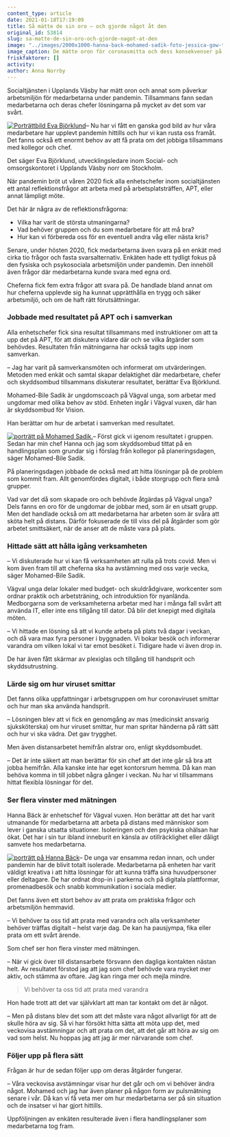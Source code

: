 ```yaml
---
content_type: article
date: 2021-01-18T17:19:09
title: Så mätte de sin oro – och gjorde något åt den
original_id: 53814
slug: sa-matte-de-sin-oro-och-gjorde-nagot-at-den
image: "../images/2000x1000-hanna-back-mohamed-sadik-foto-jessica-gow-tt.jpg"
image_caption: De mätte oron för coronasmitta och dess konsekvenser på sin arbetsplats. Nu samarbetar enhetschefen Hanna Bäck och skyddsombudet Mohamed-Bile Sadik, för att hitta lösningarna.
friskfaktorer: []
activity:
author: Anna Norrby
---
```


Socialtjänsten i Upplands Väsby har mätt oron och annat som påverkar arbetsmiljön för medarbetarna under pandemin. Tillsammans fann sedan medarbetarna och deras chefer lösningarna på mycket av det som var svårt.

[![Porträttbild Eva Björklund](https://www.suntarbetsliv.se/wp-content/uploads/2021/01/200x220-eva-bjorklund-foto-jessica-gow-tt.jpg)](https://www.suntarbetsliv.se/wp-content/uploads/2021/01/200x220-eva-bjorklund-foto-jessica-gow-tt.jpg)– Nu har vi fått en ganska god bild av hur våra medarbetare har upplevt pandemin hittills och hur vi kan rusta oss framåt. Det fanns också ett enormt behov av att få prata om det jobbiga tillsammans med kollegor och chef.

Det säger Eva Björklund, utvecklingsledare inom Social- och omsorgskontoret i Upplands Väsby norr om Stockholm.

När pandemin bröt ut våren 2020 fick alla enhetschefer inom socialtjänsten ett antal reflektionsfrågor att arbeta med på arbetsplatsträffen, APT, eller annat lämpligt möte.

Det här är några av de reflektionsfrågorna:

*   Vilka har varit de största utmaningarna?
*   Vad behöver gruppen och du som medarbetare för att må bra?
*   Hur kan vi förbereda oss för en eventuell andra våg eller nästa kris?

Senare, under hösten 2020, fick medarbetarna även svara på en enkät med cirka tio frågor och fasta svarsalternativ. Enkäten hade ett tydligt fokus på den fysiska och psykosociala arbetsmiljön under pandemin. Den innehöll även frågor där medarbetarna kunde svara med egna ord.

Cheferna fick fem extra frågor att svara på. De handlade bland annat om hur cheferna upplevde sig ha kunnat upprätthålla en trygg och säker arbetsmiljö, och om de haft rätt förutsättningar.

### Jobbade med resultatet på APT och i samverkan

Alla enhetschefer fick sina resultat tillsammans med instruktioner om att ta upp det på APT, för att diskutera vidare där och se vilka åtgärder som behövdes. Resultaten från mätningarna har också tagits upp inom samverkan.

– Jag har varit på samverkansmöten och informerat om utvärderingen. Metoden med enkät och samtal skapar delaktighet där medarbetare, chefer och skyddsombud tillsammans diskuterar resultatet, berättar Eva Björklund.

Mohamed-Bile Sadik är ungdomscoach på Vägval unga, som arbetar med ungdomar med olika behov av stöd. Enheten ingår i Vägval vuxen, där han är skyddsombud för Vision.

Han berättar om hur de arbetat i samverkan med resultatet.

[![porträtt på Mohamed Sadik.](https://www.suntarbetsliv.se/wp-content/uploads/2021/01/200x220-mohamed-sadik-foto-jessica-gow-tt.jpg)](https://www.suntarbetsliv.se/wp-content/uploads/2021/01/200x220-mohamed-sadik-foto-jessica-gow-tt.jpg)– Först gick vi igenom resultatet i gruppen. Sedan har min chef Hanna och jag som skyddsombud tittat på en handlingsplan som grundar sig i förslag från kollegor på planeringsdagen, säger Mohamed-Bile Sadik.

På planeringsdagen jobbade de också med att hitta lösningar på de problem som kommit fram. Allt genomfördes digitalt, i både storgrupp och flera små grupper.

Vad var det då som skapade oro och behövde åtgärdas på Vägval unga? Dels fanns en oro för de ungdomar de jobbar med, som är en utsatt grupp. Men det handlade också om att medarbetarna har arbeten som är svåra att sköta helt på distans. Därför fokuserade de till viss del på åtgärder som gör arbetet smittsäkert, när de anser att de måste vara på plats.

### Hittade sätt att hålla igång verksamheten

– Vi diskuterade hur vi kan få verksamheten att rulla på trots covid. Men vi kom även fram till att cheferna ska ha avstämning med oss varje vecka, säger Mohamed-Bile Sadik.

Vägval unga delar lokaler med budget- och skuldrådgivare, workcenter som ordnar praktik och arbetsträning, och introduktion för nyanlända. Medborgarna som de verksamheterna arbetar med har i många fall svårt att använda IT, eller inte ens tillgång till dator. Då blir det knepigt med digitala möten.

– Vi hittade en lösning så att vi kunde arbeta på plats två dagar i veckan, och då vara max fyra personer i byggnaden. Vi bokar besök och informerar varandra om vilken lokal vi tar emot besöket i. Tidigare hade vi även drop in.

De har även fått skärmar av plexiglas och tillgång till handsprit och skyddsutrustning.

### Lärde sig om hur viruset smittar

Det fanns olika uppfattningar i arbetsgruppen om hur coronaviruset smittar och hur man ska använda handsprit.

– Lösningen blev att vi fick en genomgång av mas (medicinskt ansvarig sjuksköterska) om hur viruset smittar, hur man spritar händerna på rätt sätt och hur vi ska vädra. Det gav trygghet.

Men även distansarbetet hemifrån alstrar oro, enligt skyddsombudet.

– Det är inte säkert att man berättar för sin chef att det inte går så bra att jobba hemifrån. Alla kanske inte har eget kontorsrum hemma. Då kan man behöva komma in till jobbet några gånger i veckan. Nu har vi tillsammans hittat flexibla lösningar för det.

### Ser flera vinster med mätningen

Hanna Bäck är enhetschef för Vägval vuxen. Hon berättar att det har varit utmanande för medarbetarna att arbeta på distans med människor som lever i ganska utsatta situationer. Isoleringen och den psykiska ohälsan har ökat. Det har i sin tur ibland inneburit en känsla av otillräcklighet eller dåligt samvete hos medarbetarna.

[![porträtt på Hanna Bäck](https://www.suntarbetsliv.se/wp-content/uploads/2021/01/200x220-hanna-back-foto-jessica-gow-tt.jpg)](https://www.suntarbetsliv.se/wp-content/uploads/2021/01/200x220-hanna-back-foto-jessica-gow-tt.jpg)– De unga var ensamma redan innan, och under pandemin har de blivit totalt isolerade. Medarbetarna på enheten har varit väldigt kreativa i att hitta lösningar för att kunna träffa sina huvudpersoner eller deltagare. De har ordnat drop-in i parkerna och på digitala plattformar, promenadbesök och snabb kommunikation i sociala medier.

Det fanns även ett stort behov av att prata om praktiska frågor och arbetsmiljön hemmavid.

– Vi behöver ta oss tid att prata med varandra och alla verksamheter behöver träffas digitalt – helst varje dag. De kan ha pausjympa, fika eller prata om ett svårt ärende.

Som chef ser hon flera vinster med mätningen.

– När vi gick över till distansarbete försvann den dagliga kontakten nästan helt. Av resultatet förstod jag att jag som chef behövde vara mycket mer aktiv, och stämma av oftare. Jag kan ringa mer och mejla mindre.

> Vi behöver ta oss tid att prata med varandra

Hon hade trott att det var självklart att man tar kontakt om det är något.

– Men på distans blev det som att det måste vara något allvarligt för att de skulle höra av sig. Så vi har försökt hitta sätta att möta upp det, med veckovisa avstämningar och att prata om det, att det går att höra av sig om vad som helst. Nu hoppas jag att jag är mer närvarande som chef.

### Följer upp på flera sätt

Frågan är hur de sedan följer upp om deras åtgärder fungerar.

– Våra veckovisa avstämningar visar hur det går och om vi behöver ändra något. Mohamed och jag har även planer på någon form av pulsmätning senare i vår. Då kan vi få veta mer om hur medarbetarna ser på sin situation och de insatser vi har gjort hittills.

Uppföljningen av enkäten resulterade även i flera handlingsplaner som medarbetarna tog fram.

